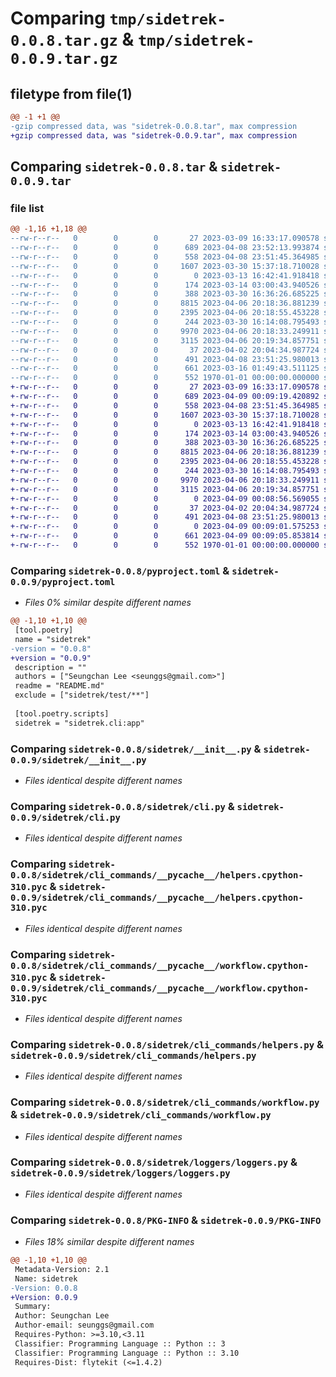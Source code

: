 # Comparing `tmp/sidetrek-0.0.8.tar.gz` & `tmp/sidetrek-0.0.9.tar.gz`

## filetype from file(1)

```diff
@@ -1 +1 @@
-gzip compressed data, was "sidetrek-0.0.8.tar", max compression
+gzip compressed data, was "sidetrek-0.0.9.tar", max compression
```

## Comparing `sidetrek-0.0.8.tar` & `sidetrek-0.0.9.tar`

### file list

```diff
@@ -1,16 +1,18 @@
--rw-r--r--   0        0        0       27 2023-03-09 16:33:17.090578 sidetrek-0.0.8/README.md
--rw-r--r--   0        0        0      689 2023-04-08 23:52:13.993874 sidetrek-0.0.8/pyproject.toml
--rw-r--r--   0        0        0      558 2023-04-08 23:51:45.364985 sidetrek-0.0.8/sidetrek/__init__.py
--rw-r--r--   0        0        0     1607 2023-03-30 15:37:18.710028 sidetrek-0.0.8/sidetrek/cli.py
--rw-r--r--   0        0        0        0 2023-03-13 16:42:41.918418 sidetrek-0.0.8/sidetrek/cli_commands/__init__.py
--rw-r--r--   0        0        0      174 2023-03-14 03:00:43.940526 sidetrek-0.0.8/sidetrek/cli_commands/__pycache__/__init__.cpython-310.pyc
--rw-r--r--   0        0        0      388 2023-03-30 16:36:26.685225 sidetrek-0.0.8/sidetrek/cli_commands/__pycache__/constants.cpython-310.pyc
--rw-r--r--   0        0        0     8815 2023-04-06 20:18:36.881239 sidetrek-0.0.8/sidetrek/cli_commands/__pycache__/helpers.cpython-310.pyc
--rw-r--r--   0        0        0     2395 2023-04-06 20:18:55.453228 sidetrek-0.0.8/sidetrek/cli_commands/__pycache__/workflow.cpython-310.pyc
--rw-r--r--   0        0        0      244 2023-03-30 16:14:08.795493 sidetrek-0.0.8/sidetrek/cli_commands/constants.py
--rw-r--r--   0        0        0     9970 2023-04-06 20:18:33.249911 sidetrek-0.0.8/sidetrek/cli_commands/helpers.py
--rw-r--r--   0        0        0     3115 2023-04-06 20:19:34.857751 sidetrek-0.0.8/sidetrek/cli_commands/workflow.py
--rw-r--r--   0        0        0       37 2023-04-02 20:04:34.987724 sidetrek-0.0.8/sidetrek/core/constants.py
--rw-r--r--   0        0        0      491 2023-04-08 23:51:25.980013 sidetrek-0.0.8/sidetrek/core/global_fns.py
--rw-r--r--   0        0        0      661 2023-03-16 01:49:43.511125 sidetrek-0.0.8/sidetrek/loggers/loggers.py
--rw-r--r--   0        0        0      552 1970-01-01 00:00:00.000000 sidetrek-0.0.8/PKG-INFO
+-rw-r--r--   0        0        0       27 2023-03-09 16:33:17.090578 sidetrek-0.0.9/README.md
+-rw-r--r--   0        0        0      689 2023-04-09 00:09:19.420892 sidetrek-0.0.9/pyproject.toml
+-rw-r--r--   0        0        0      558 2023-04-08 23:51:45.364985 sidetrek-0.0.9/sidetrek/__init__.py
+-rw-r--r--   0        0        0     1607 2023-03-30 15:37:18.710028 sidetrek-0.0.9/sidetrek/cli.py
+-rw-r--r--   0        0        0        0 2023-03-13 16:42:41.918418 sidetrek-0.0.9/sidetrek/cli_commands/__init__.py
+-rw-r--r--   0        0        0      174 2023-03-14 03:00:43.940526 sidetrek-0.0.9/sidetrek/cli_commands/__pycache__/__init__.cpython-310.pyc
+-rw-r--r--   0        0        0      388 2023-03-30 16:36:26.685225 sidetrek-0.0.9/sidetrek/cli_commands/__pycache__/constants.cpython-310.pyc
+-rw-r--r--   0        0        0     8815 2023-04-06 20:18:36.881239 sidetrek-0.0.9/sidetrek/cli_commands/__pycache__/helpers.cpython-310.pyc
+-rw-r--r--   0        0        0     2395 2023-04-06 20:18:55.453228 sidetrek-0.0.9/sidetrek/cli_commands/__pycache__/workflow.cpython-310.pyc
+-rw-r--r--   0        0        0      244 2023-03-30 16:14:08.795493 sidetrek-0.0.9/sidetrek/cli_commands/constants.py
+-rw-r--r--   0        0        0     9970 2023-04-06 20:18:33.249911 sidetrek-0.0.9/sidetrek/cli_commands/helpers.py
+-rw-r--r--   0        0        0     3115 2023-04-06 20:19:34.857751 sidetrek-0.0.9/sidetrek/cli_commands/workflow.py
+-rw-r--r--   0        0        0        0 2023-04-09 00:08:56.569055 sidetrek-0.0.9/sidetrek/core/__init__.py
+-rw-r--r--   0        0        0       37 2023-04-02 20:04:34.987724 sidetrek-0.0.9/sidetrek/core/constants.py
+-rw-r--r--   0        0        0      491 2023-04-08 23:51:25.980013 sidetrek-0.0.9/sidetrek/core/global_fns.py
+-rw-r--r--   0        0        0        0 2023-04-09 00:09:01.575253 sidetrek-0.0.9/sidetrek/loggers/__init__.py
+-rw-r--r--   0        0        0      661 2023-04-09 00:09:05.853814 sidetrek-0.0.9/sidetrek/loggers/loggers.py
+-rw-r--r--   0        0        0      552 1970-01-01 00:00:00.000000 sidetrek-0.0.9/PKG-INFO
```

### Comparing `sidetrek-0.0.8/pyproject.toml` & `sidetrek-0.0.9/pyproject.toml`

 * *Files 0% similar despite different names*

```diff
@@ -1,10 +1,10 @@
 [tool.poetry]
 name = "sidetrek"
-version = "0.0.8"
+version = "0.0.9"
 description = ""
 authors = ["Seungchan Lee <seunggs@gmail.com>"]
 readme = "README.md"
 exclude = ["sidetrek/test/**"]
 
 [tool.poetry.scripts]
 sidetrek = "sidetrek.cli:app"
```

### Comparing `sidetrek-0.0.8/sidetrek/__init__.py` & `sidetrek-0.0.9/sidetrek/__init__.py`

 * *Files identical despite different names*

### Comparing `sidetrek-0.0.8/sidetrek/cli.py` & `sidetrek-0.0.9/sidetrek/cli.py`

 * *Files identical despite different names*

### Comparing `sidetrek-0.0.8/sidetrek/cli_commands/__pycache__/helpers.cpython-310.pyc` & `sidetrek-0.0.9/sidetrek/cli_commands/__pycache__/helpers.cpython-310.pyc`

 * *Files identical despite different names*

### Comparing `sidetrek-0.0.8/sidetrek/cli_commands/__pycache__/workflow.cpython-310.pyc` & `sidetrek-0.0.9/sidetrek/cli_commands/__pycache__/workflow.cpython-310.pyc`

 * *Files identical despite different names*

### Comparing `sidetrek-0.0.8/sidetrek/cli_commands/helpers.py` & `sidetrek-0.0.9/sidetrek/cli_commands/helpers.py`

 * *Files identical despite different names*

### Comparing `sidetrek-0.0.8/sidetrek/cli_commands/workflow.py` & `sidetrek-0.0.9/sidetrek/cli_commands/workflow.py`

 * *Files identical despite different names*

### Comparing `sidetrek-0.0.8/sidetrek/loggers/loggers.py` & `sidetrek-0.0.9/sidetrek/loggers/loggers.py`

 * *Files identical despite different names*

### Comparing `sidetrek-0.0.8/PKG-INFO` & `sidetrek-0.0.9/PKG-INFO`

 * *Files 18% similar despite different names*

```diff
@@ -1,10 +1,10 @@
 Metadata-Version: 2.1
 Name: sidetrek
-Version: 0.0.8
+Version: 0.0.9
 Summary: 
 Author: Seungchan Lee
 Author-email: seunggs@gmail.com
 Requires-Python: >=3.10,<3.11
 Classifier: Programming Language :: Python :: 3
 Classifier: Programming Language :: Python :: 3.10
 Requires-Dist: flytekit (<=1.4.2)
```

